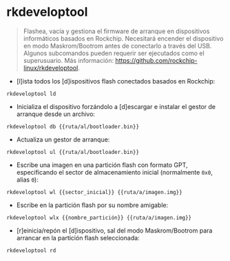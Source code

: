 # rkdeveloptool

> Flashea, vacía y gestiona el firmware de arranque en dispositivos informáticos basados en Rockchip.
> Necesitará encender el dispositivo en modo Maskrom/Bootrom antes de conectarlo a través del USB.
> Algunos subcomandos pueden requerir ser ejecutados como el superusuario.
> Más información: <https://github.com/rockchip-linux/rkdeveloptool>.

- [l]ista todos los [d]ispositivos flash conectados basados en Rockchip:

`rkdeveloptool ld`

- Inicializa el dispositivo forzándolo a [d]escargar e instalar el gestor de arranque desde un archivo:

`rkdeveloptool db {{ruta/al/bootloader.bin}}`

- Actualiza un gestor de arranque:

`rkdeveloptool ul {{ruta/al/bootloader.bin}}`

- Escribe una imagen en una partición flash con formato GPT, especificando el sector de almacenamiento inicial (normalmente `0x0`, alias `0`):

`rkdeveloptool wl {{sector_inicial}} {{ruta/a/imagen.img}}`

- Escribe en la partición flash por su nombre amigable:

`rkdeveloptool wlx {{nombre_partición}} {{ruta/a/imagen.img}}`

- [r]einicia/repón el [d]ispositivo, sal del modo Maskrom/Bootrom para arrancar en la partición flash seleccionada:

`rkdeveloptool rd`
